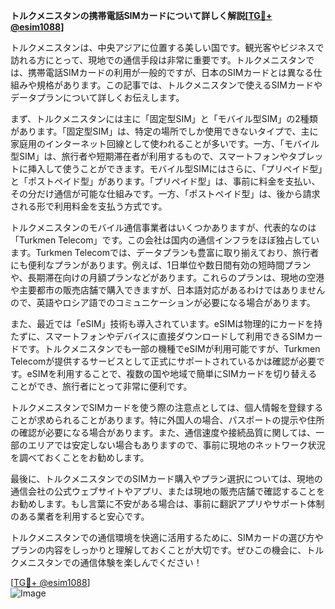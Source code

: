 **トルクメニスタンの携帯電話SIMカードについて詳しく解説[[TG💪+ @esim1088](https://t.me/s/esim1088)]**

トルクメニスタンは、中央アジアに位置する美しい国です。観光客やビジネスで訪れる方にとって、現地での通信手段は非常に重要です。トルクメニスタンでは、携帯電話SIMカードの利用が一般的ですが、日本のSIMカードとは異なる仕組みや規格があります。この記事では、トルクメニスタンで使えるSIMカードやデータプランについて詳しくお伝えします。

まず、トルクメニスタンには主に「固定型SIM」と「モバイル型SIM」の2種類があります。「固定型SIM」は、特定の場所でしか使用できないタイプで、主に家庭用のインターネット回線として使われることが多いです。一方、「モバイル型SIM」は、旅行者や短期滞在者が利用するもので、スマートフォンやタブレットに挿入して使うことができます。モバイル型SIMにはさらに、「プリペイド型」と「ポストペイド型」があります。「プリペイド型」は、事前に料金を支払い、その分だけ通信が可能な仕組みです。一方、「ポストペイド型」は、後から請求される形で利用料金を支払う方式です。

トルクメニスタンのモバイル通信事業者はいくつかありますが、代表的なのは「Turkmen Telecom」です。この会社は国内の通信インフラをほぼ独占しています。Turkmen Telecomでは、データプランも豊富に取り揃えており、旅行者にも便利なプランがあります。例えば、1日単位や数日間有効の短時間プランや、長期滞在向けの月額プランなどがあります。これらのプランは、現地の空港や主要都市の販売店舗で購入できますが、日本語対応があるわけではありませんので、英語やロシア語でのコミュニケーションが必要になる場合があります。

また、最近では「eSIM」技術も導入されています。eSIMは物理的にカードを持たずに、スマートフォンやデバイスに直接ダウンロードして利用できるSIMカードです。トルクメニスタンでも一部の機種でeSIMが利用可能ですが、Turkmen Telecomが提供するサービスとして正式にサポートされているかは確認が必要です。eSIMを利用することで、複数の国や地域で簡単にSIMカードを切り替えることができ、旅行者にとって非常に便利です。

トルクメニスタンでSIMカードを使う際の注意点としては、個人情報を登録することが求められることがあります。特に外国人の場合、パスポートの提示や住所の確認が必要になる場合があります。また、通信速度や接続品質に関しては、一部のエリアでは安定しない場合もありますので、事前に現地のネットワーク状況を調べておくことをお勧めします。

最後に、トルクメニスタンでのSIMカード購入やプラン選択については、現地の通信会社の公式ウェブサイトやアプリ、または現地の販売店舗で確認することをお勧めします。もし言葉に不安がある場合は、事前に翻訳アプリやサポート体制のある業者を利用すると安心です。

トルクメニスタンでの通信環境を快適に活用するために、SIMカードの選び方やプランの内容をしっかりと理解しておくことが大切です。ぜひこの機会に、トルクメニスタンでの通信体験を楽しんでください！

[[TG💪+ @esim1088](https://t.me/s/esim1088)]  
![Image](https://i.postimg.cc/Y0z9fWf4/image.png)
